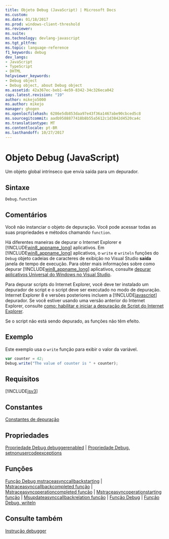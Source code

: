 ```yaml
---
title: Objeto Debug (JavaScript) | Microsoft Docs
ms.custom: 
ms.date: 01/18/2017
ms.prod: windows-client-threshold
ms.reviewer: 
ms.suite: 
ms.technology: devlang-javascript
ms.tgt_pltfrm: 
ms.topic: language-reference
f1_keywords: debug
dev_langs:
- JavaScript
- TypeScript
- DHTML
helpviewer_keywords:
- Debug object
- Debug object, about Debug object
ms.assetid: 42a367ec-beb1-4e59-8342-34c326eca042
caps.latest.revision: "19"
author: mikejo5000
ms.author: mikejo
manager: ghogen
ms.openlocfilehash: 6286e5db853daa97e43f36a1467abe90cbced5c8
ms.sourcegitcommit: aadb9588877418b8b55a5612c1d3842d4520ca4c
ms.translationtype: MT
ms.contentlocale: pt-BR
ms.lasthandoff: 10/27/2017
---
```

# <a name="debug-object-javascript"></a>Objeto Debug (JavaScript)
Um objeto global intrínseco que envia saída para um depurador.  
  
## <a name="syntax"></a>Sintaxe  
  
```  
Debug.function  
```  
  
## <a name="remarks"></a>Comentários  
 Você não instanciar o objeto de depuração. Você pode acessar todas as suas propriedades e métodos chamando `function`.  
  
 Há diferentes maneiras de depurar o Internet Explorer e [!INCLUDE[win8_appname_long](../../javascript/includes/win8-appname-long-md.md)] aplicativos. Em [!INCLUDE[win8_appname_long](../../javascript/includes/win8-appname-long-md.md)] aplicativos, o `write` e `writeln` funções do `Debug` objeto cadeias de caracteres de exibição no Visual Studio **saída** janela de tempo de execução. Para obter mais informações sobre como depurar [!INCLUDE[win8_appname_long](../../javascript/includes/win8-appname-long-md.md)] aplicativos, consulte [depurar aplicativos Universal do Windows no Visual Studio](/visualstudio/debugger/debugging-windows-store-and-windows-universal-apps.md).  
  
 Para depurar scripts do Internet Explorer, você deve ter instalado um depurador de script e o script deve ser executado no modo de depuração. Internet Explorer 8 e versões posteriores incluem a [!INCLUDE[javascript](../../javascript/includes/javascript-md.md)] depurador. Se você estiver usando uma versão anterior do Internet Explorer, consulte [como: habilitar e iniciar a depuração de Script do Internet Explorer](http://go.microsoft.com/fwlink/?LinkId=133801).  
  
 Se o script não está sendo depurado, as funções não têm efeito.  
  
## <a name="example"></a>Exemplo  
 Este exemplo usa o `write` função para exibir o valor da variável.  
  
```JavaScript  
var counter = 42;  
Debug.write("The value of counter is " + counter);  
```  
  
## <a name="requirements"></a>Requisitos  
 [!INCLUDE[jsv3](../../javascript/reference/includes/jsv3-md.md)]  
  
## <a name="constants"></a>Constantes  
 [Constantes de depuração](../../javascript/reference/debug-constants.md)  
  
## <a name="properties"></a>Propriedades  
 [Propriedade Debug debuggerenabled](../../javascript/reference/debug-debuggerenabled-property.md) &#124; [Propriedade Debug. setnonusercodeexceptions](../../javascript/reference/debug-setnonusercodeexceptions-property.md)  
  
## <a name="functions"></a>Funções  
 [Função Debug mstraceasynccallbackstarting](../../javascript/reference/debug-mstraceasynccallbackstarting-function.md) &#124; [Mstraceasynccallbackcompleted função](../../javascript/reference/debug-mstraceasynccallbackcompleted-function.md) &#124; [Mstraceasyncoperationcompleted função](../../javascript/reference/debug-mstraceasyncoperationcompleted-function.md) &#124; [Mstraceasyncoperationstarting função](../../javascript/reference/debug-mstraceasyncoperationstarting-function.md) &#124; [Msupdateasynccallbackrelation função](../../javascript/reference/debug-msupdateasynccallbackrelation-function.md) &#124; [Função Debug](../../javascript/reference/debug-write-function-javascript.md) &#124; [Função Debug. writeln](../../javascript/reference/debug-writeln-function-javascript.md)  
  
## <a name="see-also"></a>Consulte também  
 [Instrução debugger](../../javascript/reference/debugger-statement-javascript.md)